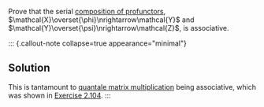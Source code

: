 Prove that the serial 
[composition of profunctors](/docs/math/defs/vprof_comp.qmd), 
$\mathcal{X}\overset{\phi}\nrightarrow\mathcal{Y}$ and 
$\mathcal{Y}\overset{\psi}\nrightarrow\mathcal{Z}$, 
is associative.

::: {.callout-note collapse=true appearance="minimal"}
## Solution
This is tantamount to 
[quantale matrix multiplication](/docs/math/defs/quantale_matrix.qmd) 
being associative, which was shown in 
[Exercise 2.104](/docs/math/exercises/sketches_2_104.qmd).
:::